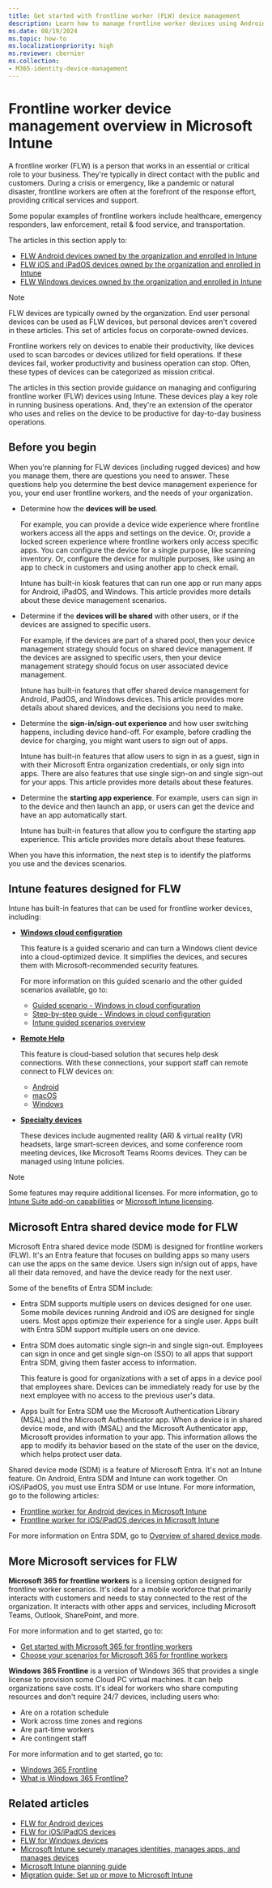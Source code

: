 ```yaml
---
title: Get started with frontline worker (FLW) device management
description: Learn how to manage frontline worker devices using Android, iOS/iPadOS, and Windows devices in Microsoft Intune. Get guidance on device use and Intune features built for FLW, like Remote Help. Also, learn about Microsoft Entra shared device mode (SDM) for FLW.
ms.date: 08/19/2024
ms.topic: how-to
ms.localizationpriority: high
ms.reviewer: cbernier
ms.collection:
- M365-identity-device-management
---
```


# Frontline worker device management overview in Microsoft Intune

A frontline worker (FLW) is a person that works in an essential or critical role to your business. They're typically in direct contact with the public and customers. During a crisis or emergency, like a pandemic or natural disaster, frontline workers are often at the forefront of the response effort, providing critical services and support.

Some popular examples of frontline workers include healthcare, emergency responders, law enforcement, retail & food service, and transportation.

The articles in this section apply to:

- [FLW Android devices owned by the organization and enrolled in Intune](frontline-worker-overview-android.md)
- [FLW iOS and iPadOS devices owned by the organization and enrolled in Intune](frontline-worker-overview-ios-ipados.md)
- [FLW Windows devices owned by the organization and enrolled in Intune](frontline-worker-overview-windows.md)

> [!NOTE]
> FLW devices are typically owned by the organization. End user personal devices can be used as FLW devices, but personal devices aren't covered in these articles. This set of articles focus on corporate-owned devices.

Frontline workers rely on devices to enable their productivity, like devices used to scan barcodes or devices utilized for field operations. If these devices fail, worker productivity and business operation can stop. Often, these types of devices can be categorized as mission critical.

The articles in this section provide guidance on managing and configuring frontline worker (FLW) devices using Intune. These devices play a key role in running business operations. And, they're an extension of the operator who uses and relies on the device to be productive for day-to-day business operations.

## Before you begin

When you're planning for FLW devices (including rugged devices) and how you manage them, there are questions you need to answer. These questions help you determine the best device management experience for you, your end user frontline workers, and the needs of your organization.

- Determine how the **devices will be used**.

  For example, you can provide a device wide experience where frontline workers access all the apps and settings on the device. Or, provide a locked screen experience where frontline workers only access specific apps. You can configure the device for a single purpose, like scanning inventory. Or, configure the device for multiple purposes, like using an app to check in customers and using another app to check email.

  Intune has built-in kiosk features that can run one app or run many apps for Android, iPadOS, and Windows. This article provides more details about these device management scenarios.

- Determine if the **devices will be shared** with other users, or if the devices are assigned to specific users.

  For example, if the devices are part of a shared pool, then your device management strategy should focus on shared device management. If the devices are assigned to specific users, then your device management strategy should focus on user associated device management.

  Intune has built-in features that offer shared device management for Android, iPadOS, and Windows devices. This article provides more details about shared devices, and the decisions you need to make.

- Determine the **sign-in/sign-out experience** and how user switching happens, including device hand-off. For example, before cradling the device for charging, you might want users to sign out of apps.

  Intune has built-in features that allow users to sign in as a guest, sign in with their Microsoft Entra organization credentials, or only sign into apps. There are also features that use single sign-on and single sign-out for your apps. This article provides more details about these features.

- Determine the **starting app experience**. For example, users can sign in to the device and then launch an app, or users can get the device and have an app automatically start.

  Intune has built-in features that allow you to configure the starting app experience. This article provides more details about these features.

When you have this information, the next step is to identify the platforms you use and the devices scenarios.

## Intune features designed for FLW

Intune has built-in features that can be used for frontline worker devices, including:

- **[Windows cloud configuration](../../intune-service/fundamentals/cloud-configuration.md)**

  This feature is a guided scenario and can turn a Windows client device into a cloud-optimized device. It simplifies the devices, and secures them with Microsoft-recommended security features.

  For more information on this guided scenario and the other guided scenarios available, go to:

  - [Guided scenario - Windows in cloud configuration](../../intune-service/fundamentals/cloud-configuration.md)
  - [Step-by-step guide - Windows in cloud configuration](../../intune-service/fundamentals/cloud-configuration-setup-guide.md)
  - [Intune guided scenarios overview](../../intune-service/fundamentals/guided-scenarios-overview.md)

- **[Remote Help](../../intune-service/fundamentals/remote-help.md)**

  This feature is cloud-based solution that secures help desk connections. With these connections, your support staff can remote connect to FLW devices on:

  - [Android](../../intune-service/fundamentals/remote-help-android.md)
  - [macOS](../../intune-service/fundamentals/remote-help-macos.md)
  - [Windows](../../intune-service/fundamentals/remote-help-windows.md)

- **[Specialty devices](../../intune-service/fundamentals/specialty-devices-with-intune.md)**

  These devices include augmented reality (AR) & virtual reality (VR) headsets, large smart-screen devices, and some conference room meeting devices, like Microsoft Teams Rooms devices. They can be managed using Intune policies.

> [!NOTE]
> Some features may require additional licenses. For more information, go to [Intune Suite add-on capabilities](../../intune-service/fundamentals/intune-add-ons.md) or [Microsoft Intune licensing](../../intune-service/fundamentals/licenses.md).

## Microsoft Entra shared device mode for FLW

Microsoft Entra shared device mode (SDM) is designed for frontline workers (FLW). It's an Entra feature that focuses on building apps so many users can use the apps on the same device. Users sign in/sign out of apps, have all their data removed, and have the device ready for the next user.

Some of the benefits of Entra SDM include:

- Entra SDM supports multiple users on devices designed for one user. Some mobile devices running Android and iOS are designed for single users. Most apps optimize their experience for a single user. Apps built with Entra SDM support multiple users on one device.

- Entra SDM does automatic single sign-in and single sign-out. Employees can sign in once and get single sign-on (SSO) to all apps that support Entra SDM, giving them faster access to information.

  This feature is good for organizations with a set of apps in a device pool that employees share. Devices can be immediately ready for use by the next employee with no access to the previous user's data.

- Apps built for Entra SDM use the Microsoft Authentication Library (MSAL) and the Microsoft Authenticator app. When a device is in shared device mode, and with (MSAL) and the Microsoft Authenticator app, Microsoft provides information to your app. This information allows the app to modify its behavior based on the state of the user on the device, which helps protect user data.

Shared device mode (SDM) is a feature of Microsoft Entra. It's not an Intune feature. On Android, Entra SDM and Intune can work together. On iOS/iPadOS, you must use Entra SDM or use Intune. For more information, go to the following articles:

- [Frontline worker for Android devices in Microsoft Intune](frontline-worker-overview-android.md)
- [Frontline worker for iOS/iPadOS devices in Microsoft Intune](frontline-worker-overview-ios-ipados.md)

For more information on Entra SDM, go to [Overview of shared device mode](/azure/active-directory/develop/msal-shared-devices).

## More Microsoft services for FLW

**Microsoft 365 for frontline workers** is a licensing option designed for frontline worker scenarios. It's ideal for a mobile workforce that primarily interacts with customers and needs to stay connected to the rest of the organization. It interacts with other apps and services, including Microsoft Teams, Outlook, SharePoint, and more.

For more information and to get started, go to:

- [Get started with Microsoft 365 for frontline workers](/microsoft-365/frontline/flw-overview)
- [Choose your scenarios for Microsoft 365 for frontline workers](/microsoft-365/frontline/flw-choose-scenarios)

**Windows 365 Frontline** is a version of Windows 365 that provides a single license to provision some Cloud PC virtual machines. It can help organizations save costs. It's ideal for workers who share computing resources and don't require 24/7 devices, including users who:

- Are on a rotation schedule
- Work across time zones and regions
- Are part-time workers
- Are contingent staff

For more information and to get started, go to:

- [Windows 365 Frontline](https://www.microsoft.com/windows-365/frontline)
- [What is Windows 365 Frontline?](/windows-365/enterprise/introduction-windows-365-frontline)

## Related articles

- [FLW for Android devices](frontline-worker-overview-android.md)
- [FLW for iOS/iPadOS devices](frontline-worker-overview-ios-ipados.md)
- [FLW for Windows devices](frontline-worker-overview-windows.md)
- [Microsoft Intune securely manages identities, manages apps, and manages devices](../../intune-service/fundamentals/what-is-intune.md)
- [Microsoft Intune planning guide](../../intune-service/fundamentals/intune-planning-guide.md)
- [Migration guide: Set up or move to Microsoft Intune](../../intune-service/fundamentals/deployment-guide-intune-setup.md)
